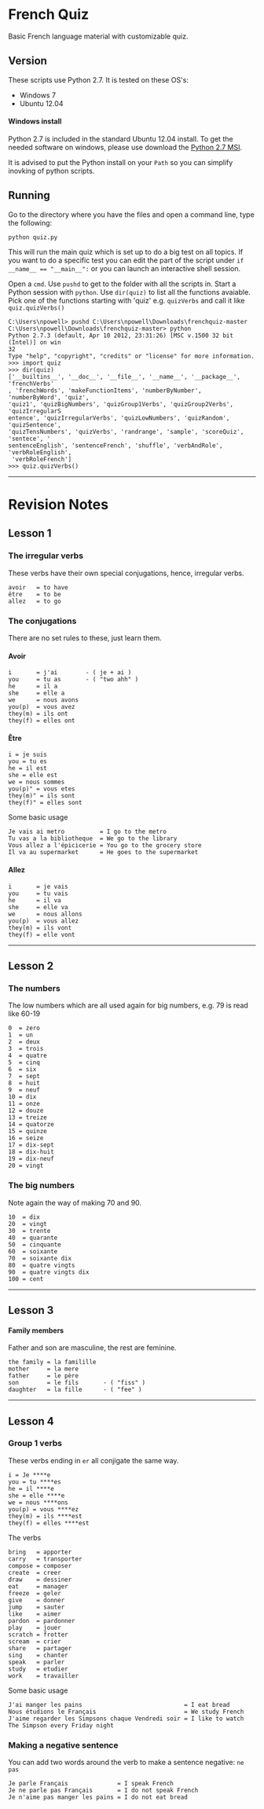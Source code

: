 French Quiz
==========

Basic French language material with customizable quiz.

Version
-------

These scripts use Python 2.7. It is tested on these OS's:

* Windows 7
* Ubuntu 12.04

#### Windows install

Python 2.7 is included in the standard Ubuntu 12.04 install. To get the needed software on windows, please use download the [Python 2.7 MSI][winpy].

It is advised to put the Python install on your `Path` so you can simplify inovking of python scripts.

Running
-------

Go to the directory where you have the files and open a command line, type the following:

    python quiz.py
    
This will run the main quiz which is set up to do a big test on all topics.
If you want to do a specific test you can edit the part of the script under `if __name__ == "__main__":` or you can launch an interactive shell session.

Open a `cmd`. 
Use `pushd` to get to the folder with all the scripts in. 
Start a Python session with `python`.
Use `dir(quiz)` to list all the functions avaiable.
Pick one of the functions starting with 'quiz' e.g. `quizVerbs` and call it like `quiz.quizVerbs()`

    C:\Users\npowell> pushd C:\Users\npowell\Downloads\frenchquiz-master
    C:\Users\npowell\Downloads\frenchquiz-master> python
    Python 2.7.3 (default, Apr 10 2012, 23:31:26) [MSC v.1500 32 bit (Intel)] on win
    32
    Type "help", "copyright", "credits" or "license" for more information.
    >>> import quiz
    >>> dir(quiz)
    ['__builtins__', '__doc__', '__file__', '__name__', '__package__', 'frenchVerbs'
    , 'frenchWords', 'makeFunctionItems', 'numberByNumber', 'numberByWord', 'quiz',
    'quiz1', 'quizBigNumbers', 'quizGroup1Verbs', 'quizGroup2Verbs', 'quizIrregularS
    entence', 'quizIrregularVerbs', 'quizLowNumbers', 'quizRandom', 'quizSentence',
    'quizTensNumbers', 'quizVerbs', 'randrange', 'sample', 'scoreQuiz', 'sentece', '
    sentenceEnglish', 'sentenceFrench', 'shuffle', 'verbAndRole', 'verbRoleEnglish',
     'verbRoleFrench']
    >>> quiz.quizVerbs()
    

[winpy]: http://www.python.org/ftp/python/2.7.3/python-2.7.3.msi "Python installer for Windows 7"

---
Revision Notes
==============

Lesson 1
--------

### The irregular verbs
These verbs have their own special conjugations, hence, irregular verbs.

    avoir   = to have
    être    = to be
    allez   = to go

### The conjugations

There are no set rules to these, just learn them.

#### Avoir

    i       = j'ai        - ( je + ai )
    you     = tu as       - ( "two ahh" )
    he      = il a
    she     = elle a
    we      = nous avons
    you(p)  = vous avez
    they(m) = ils ont
    they(f) = elles ont
    
#### Être

    i = je suis
    you = tu es 
    he = il est
    she = elle est
    we = nous sommes 
    you(p)" = vous etes
    they(m)" = ils sont
    they(f)" = elles sont

Some basic usage

    Je vais ai metro          = I go to the metro
    Tu vas a la bibliotheque  = We go to the library
    Vous allez a l'épicicerie = You go to the grocery store
    Il va au supermarket      = He goes to the supermarket

#### Allez

    i       = je vais
    you     = tu vais
    he      = il va
    she     = elle va
    we      = nous allons
    you(p)  = vous allez
    they(m) = ils vont
    they(f) = elle vont

---
Lesson 2
--------

### The numbers

The low numbers which are all used again for big numbers, e.g. 79 is read like 60-19

    0  = zero
    1  = un
    2  = deux
    3  = trois
    4  = quatre
    5  = cinq
    6  = six
    7  = sept
    8  = huit
    9  = neuf
    10 = dix
    11 = onze
    12 = douze
    13 = treize
    14 = quatorze
    15 = quinze
    16 = seize
    17 = dix-sept
    18 = dix-huit
    19 = dix-neuf
    20 = vingt
    
### The big numbers

Note again the way of making 70 and 90.

    10  = dix
    20  = vingt
    30  = trente
    40  = quarante
    50  = cinquante
    60  = soixante
    70  = soixante dix
    80  = quatre vingts
    90  = quatre vingts dix
    100 = cent
    
---
Lesson 3
--------

#### Family members

Father and son are masculine, the rest are feminine.

    the family = la familille
    mother     = la mere
    father     = le père
    son        = le fils       - ( "fiss" )
    daughter   = la fille      - ( "fee" )

---    
Lesson 4
--------

### Group 1 verbs

These verbs ending in `er` all conjigate the same way.

    i = Je ****e
    you = tu ****es
    he = il ****e
    she = elle ****e
    we = nous ****ons
    you(p) = vous ****ez
    they(m) = ils ****est
    they(f) = elles ****est
    
The verbs

    bring   = apporter
    carry   = transporter
    compose = composer
    create  = creer
    draw    = dessiner
    eat     = manager
    freeze  = geler
    give    = donner
    jump    = sauter
    like    = aimer
    pardon  = pardonner
    play    = jouer
    scratch = frotter
    scream  = crier
    share   = partager
    sing    = chanter
    speak   = parler
    study   = etudier
    work    = travailler
    
Some basic usage

    J'ai manger les pains                             = I eat bread
    Nous étudions le Français                         = We study French
    J'aime regarder les Simpsons chaque Vendredi soir = I like to watch The Simpson every Friday night
    
### Making a  negative sentence

You can add two words around the verb to make a sentence negative: `ne pas`

    Je parle Français              = I speak French
    Je ne parle pas Français       = I do not speak French
    Je n'aime pas manger les pains = I do not eat bread
